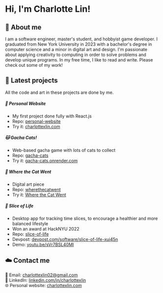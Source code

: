 # Hi, I'm Charlotte Lin!

## 🌼 About me
I am a software engineer, master's student, and hobbyist game developer. I graduated from New York University in 2023 with a bachelor's degree in computer science and a minor in digital art and design. I'm passionate about applying creativity to computing in order to solve problems and develop unique programs. In my free time, I like to read and write. Please check out some of my work!

## 🍥 Latest projects
All the code and art in these projects are done by me.

##### 🦄 Personal Website
- My first project done fully with React.js
- Repo: [personal-website](https://github.com/cxl229/personal-website)
- Try it: [charlottexlin.com](https://charlottexlin.com/)

##### 🐱 Gacha Cats!
- Web-based gacha game with lots of cats to collect
- Repo: [gacha-cats](https://github.com/cxl229/gacha-cats)
- Try it: [gacha-cats.onrender.com](https://gacha-cats.onrender.com/)

##### 🌸 Where the Cat Went
- Digital art piece
- Repo: [wherethecatwent](https://github.com/cxl229/wherethecatwent)
- Try it: [Where the Cat Went](https://troubled-pumps-colt.cyclic.app/)

##### 🌱 Slice of Life
- Desktop app for tracking time slices, to encourage a healthier and more balanced lifestyle
- Won an award at HackNYU 2022
- Repo: [slice-of-life](https://github.com/cxl229/slice-of-life)
- Devpost: [devpost.com/software/slice-of-life-xui45n](https://devpost.com/software/slice-of-life-xui45n)
- Demo: [youtu.be/sVr7BSL40MI](https://youtu.be/sVr7BSL40MI)

## ☁️ Contact me
📧 Email: charlottexlin02@gmail.com  
🔗 LinkedIn: [linkedin.com/in/charlottexlin](https://www.linkedin.com/in/charlottexlin/)  
🌐 Personal website: [charlottexlin.com](https://charlottexlin.com/)
